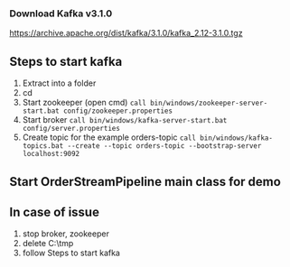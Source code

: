 ### Download Kafka v3.1.0
https://archive.apache.org/dist/kafka/3.1.0/kafka_2.12-3.1.0.tgz

## Steps to start kafka
1. Extract into a folder
2. cd <path-of-kafka>
3. Start zookeeper (open cmd)
`call bin/windows/zookeeper-server-start.bat config/zookeeper.properties`
4. Start broker
`call bin/windows/kafka-server-start.bat config/server.properties`
5. Create topic for the example orders-topic
`call bin/windows/kafka-topics.bat --create --topic orders-topic --bootstrap-server localhost:9092`

## Start OrderStreamPipeline main class for demo

## In case of issue 
1. stop broker, zookeeper 
2. delete C:\tmp 
3. follow Steps to start kafka